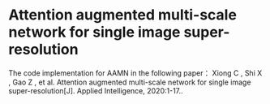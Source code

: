 # Attention augmented multi-scale network for single image super-resolution
The code implementation for AAMN in the following paper：
Xiong C ,  Shi X ,  Gao Z , et al. Attention augmented multi-scale network for single image super-resolution[J]. Applied Intelligence, 2020:1-17..
